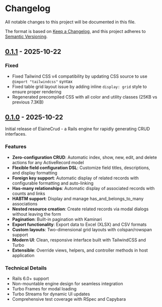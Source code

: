 # Changelog

All notable changes to this project will be documented in this file.

The format is based on [Keep a Changelog](https://keepachangelog.com/en/1.0.0/),
and this project adheres to [Semantic Versioning](https://semver.org/spec/v2.0.0.html).

## [0.1.1] - 2025-10-22

### Fixed
- Fixed Tailwind CSS v4 compatibility by updating CSS source to use `@import "tailwindcss"` syntax
- Fixed table grid layout issue by adding inline `display: grid` style to ensure proper rendering
- Regenerated precompiled CSS with all color and utility classes (25KB vs previous 7.3KB)

[0.1.1]: https://github.com/garo/elaine_crud/releases/tag/v0.1.1

## [0.1.0] - 2025-10-22

Initial release of ElaineCrud - a Rails engine for rapidly generating CRUD interfaces.

### Features

- **Zero-configuration CRUD**: Automatic index, show, new, edit, and delete actions for any ActiveRecord model
- **Flexible field configuration DSL**: Customize field titles, descriptions, and display formatting
- **Foreign key support**: Automatic display of related records with configurable formatting and auto-linking
- **Has-many relationships**: Automatic display of associated records with counts and links
- **HABTM support**: Display and manage has_and_belongs_to_many associations
- **Nested resource creation**: Create related records via modal dialogs without leaving the form
- **Pagination**: Built-in pagination with Kaminari
- **Export functionality**: Export data to Excel (XLSX) and CSV formats
- **Custom layouts**: Two-dimensional grid layouts with colspan/rowspan support
- **Modern UI**: Clean, responsive interface built with TailwindCSS and Turbo
- **Extensible**: Override views, helpers, and controller methods in host application

### Technical Details

- Rails 6.0+ support
- Non-mountable engine design for seamless integration
- Turbo Frames for modal loading
- Turbo Streams for dynamic UI updates
- Comprehensive test coverage with RSpec and Capybara

[0.1.0]: https://github.com/garo/elaine_crud/releases/tag/v0.1.0
